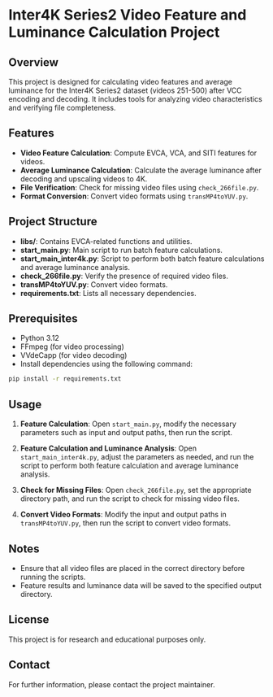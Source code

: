 # Inter4K Series2 Video Feature and Luminance Calculation Project

## Overview
This project is designed for calculating video features and average luminance for the Inter4K Series2 dataset (videos 251-500) after VCC encoding and decoding. It includes tools for analyzing video characteristics and verifying file completeness.

## Features
- **Video Feature Calculation**: Compute EVCA, VCA, and SITI features for videos.
- **Average Luminance Calculation**: Calculate the average luminance after decoding and upscaling videos to 4K.
- **File Verification**: Check for missing video files using `check_266file.py`.
- **Format Conversion**: Convert video formats using `transMP4toYUV.py`.

## Project Structure
- **libs/**: Contains EVCA-related functions and utilities.
- **start_main.py**: Main script to run batch feature calculations.
- **start_main_inter4k.py**: Script to perform both batch feature calculations and average luminance analysis.
- **check_266file.py**: Verify the presence of required video files.
- **transMP4toYUV.py**: Convert video formats.
- **requirements.txt**: Lists all necessary dependencies.

## Prerequisites
- Python 3.12
- FFmpeg (for video processing)
- VVdeCapp (for video decoding)
- Install dependencies using the following command:

```bash
pip install -r requirements.txt
```

## Usage
1. **Feature Calculation**:
    Open `start_main.py`, modify the necessary parameters such as input and output paths, then run the script.

2. **Feature Calculation and Luminance Analysis**:
    Open `start_main_inter4k.py`, adjust the parameters as needed, and run the script to perform both feature calculation and average luminance analysis.

3. **Check for Missing Files**:
    Open `check_266file.py`, set the appropriate directory path, and run the script to check for missing video files.

4. **Convert Video Formats**:
    Modify the input and output paths in `transMP4toYUV.py`, then run the script to convert video formats.

## Notes
- Ensure that all video files are placed in the correct directory before running the scripts.
- Feature results and luminance data will be saved to the specified output directory.

## License
This project is for research and educational purposes only.

## Contact
For further information, please contact the project maintainer.

